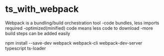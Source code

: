 # ts_with_webpack

Webpack is a bundling/build orchestration tool
-code bundles, less imports required
-optimized(minified) code means less code to download
-more build steps can be added easily

npm install --save-dev webpack
webpack-cli webpack-dev-server typescript ts-loader
